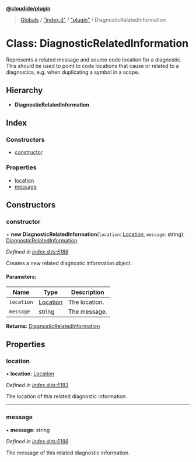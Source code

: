 **[@cloudide/plugin](../README.md)**

> [Globals](../README.md) / ["index.d"](../modules/_index_d_.md) / ["plugin"](../modules/_index_d_._plugin_.md) / DiagnosticRelatedInformation

# Class: DiagnosticRelatedInformation

Represents a related message and source code location for a diagnostic. This should be
used to point to code locations that cause or related to a diagnostics, e.g. when duplicating
a symbol in a scope.

## Hierarchy

* **DiagnosticRelatedInformation**

## Index

### Constructors

* [constructor](_index_d_._plugin_.diagnosticrelatedinformation.md#constructor)

### Properties

* [location](_index_d_._plugin_.diagnosticrelatedinformation.md#location)
* [message](_index_d_._plugin_.diagnosticrelatedinformation.md#message)

## Constructors

### constructor

\+ **new DiagnosticRelatedInformation**(`location`: [Location](_index_d_._plugin_.location.md), `message`: string): [DiagnosticRelatedInformation](_index_d_._plugin_.diagnosticrelatedinformation.md)

*Defined in [index.d.ts:5188](https://github.com/shuyaqian/cloudide-plugin-api/blob/6d83fa1/index.d.ts#L5188)*

Creates a new related diagnostic information object.

#### Parameters:

Name | Type | Description |
------ | ------ | ------ |
`location` | [Location](_index_d_._plugin_.location.md) | The location. |
`message` | string | The message.  |

**Returns:** [DiagnosticRelatedInformation](_index_d_._plugin_.diagnosticrelatedinformation.md)

## Properties

### location

•  **location**: [Location](_index_d_._plugin_.location.md)

*Defined in [index.d.ts:5183](https://github.com/shuyaqian/cloudide-plugin-api/blob/6d83fa1/index.d.ts#L5183)*

The location of this related diagnostic information.

___

### message

•  **message**: string

*Defined in [index.d.ts:5188](https://github.com/shuyaqian/cloudide-plugin-api/blob/6d83fa1/index.d.ts#L5188)*

The message of this related diagnostic information.
